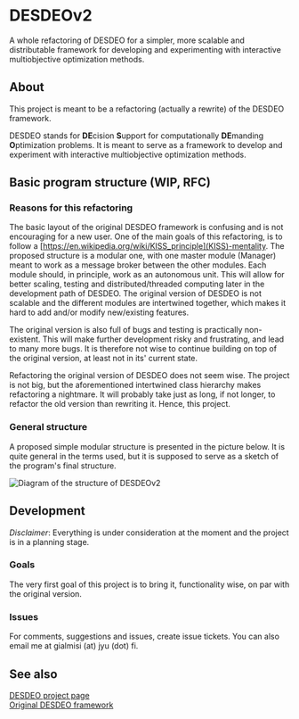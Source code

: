 # DESDEOv2
A whole refactoring of DESDEO for a simpler, more scalable and distributable
framework for developing and experimenting with interactive multiobjective
optimization methods.

## About
This project is meant to be a refactoring (actually a rewrite) of the DESDEO
framework. 

DESDEO stands for **DE**cision **S**upport for computationally **DE**manding
**O**ptimization problems.  It is meant to serve as a framework to develop and
experiment with interactive multiobjective optimization methods.

## Basic program structure (WIP, RFC)
### Reasons for this refactoring
The basic layout of the original DESDEO framework is confusing and is not
encouraging for a new user. One of the main goals of this refactoring, is to
follow a [https://en.wikipedia.org/wiki/KISS_principle](KISS)-mentality. The
proposed structure is a modular one, with one master module (Manager) meant to
work as a message broker between the other modules. Each module should, in
principle, work as an autonomous unit. This will allow for better scaling,
testing and distributed/threaded computing later in the development path of
DESDEO. The original version of DESDEO is not scalable and the different modules
are intertwined together, which makes it hard to add and/or modify new/existing
features.

The original version is also full of bugs and testing is practically
non-existent. This will make further development risky and frustrating, and lead
to many more bugs. It is therefore not wise to continue building on top of the
original version, at least not in its' current state.

Refactoring the original version of DESDEO does not seem wise. The project is not
big, but the aforementioned intertwined class hierarchy makes refactoring a nightmare.
It will probably take just as long, if not longer, to refactor the old version than
rewriting it. Hence, this project.

### General structure
A proposed simple modular structure is presented in the picture below. It is
quite general in the terms used, but it is supposed to serve as a sketch of the
program's final structure.

![Diagram of the structure of DESDEOv2](https://github.com/gialmisi/DESDEOv2/raw/master/assets/DESDEOv2_structure.png "Concept structure of DESDEOv2")

## Development
*Disclaimer*: Everything is under consideration at the moment and the project is
in a planning stage.

### Goals
The very first goal of this project is to bring it, functionality wise, on par
with the original version.

### Issues
For comments, suggestions and issues, create issue tickets. You can also email
me at gialmisi (at) jyu (dot) fi.

## See also
[DESDEO project page](https://desdeo.it.jyu.fi/)  
[Original DESDEO framework](https://github.com/industrial-optimization-group/DESDEO)




